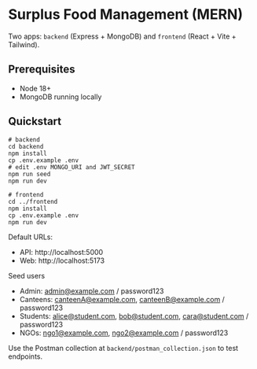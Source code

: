 # Surplus Food Management (MERN)

Two apps: `backend` (Express + MongoDB) and `frontend` (React + Vite + Tailwind).

## Prerequisites
- Node 18+
- MongoDB running locally

## Quickstart
```
# backend
cd backend
npm install
cp .env.example .env
# edit .env MONGO_URI and JWT_SECRET
npm run seed
npm run dev

# frontend
cd ../frontend
npm install
cp .env.example .env
npm run dev
```

Default URLs:
- API: http://localhost:5000
- Web: http://localhost:5173

Seed users
- Admin: admin@example.com / password123
- Canteens: canteenA@example.com, canteenB@example.com / password123
- Students: alice@student.com, bob@student.com, cara@student.com / password123
- NGOs: ngo1@example.com, ngo2@example.com / password123

Use the Postman collection at `backend/postman_collection.json` to test endpoints.